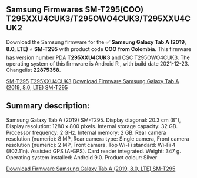 <h2>Samsung Firmwares SM-T295(COO) T295XXU4CUK3/T295OWO4CUK3/T295XXU4CUK2</h2>
Download the Samsung firmware for the ✅ <strong>Samsung Galaxy Tab A (2019, 8.0, LTE) </strong> ⭐ <strong>SM-T295</strong> with product code <strong>COO</strong> <strong> from Colombia</strong>. This firmware has version number PDA <strong>T295XXU4CUK3</strong> and CSC T295OWO4CUK3. The operating system of this firmware is Android R , with build date 2021-12-23. Changelist <strong>22875358</strong>.

[SM-T295](https://samfirm.shop/samsung/model/SM-T295)
[T295XXU4CUK3](https://samfirm.shop/samsung/pda/T295XXU4CUK3)
[Download Firmware Samsung Galaxy Tab A (2019, 8.0, LTE) SM-T295](https://samfirm.shop/samsung/firmware/484396)
<h2>Summary description:</h2>
<p>Samsung Galaxy Tab A (2019) SM-T295. Display diagonal: 20.3 cm (8"), Display resolution: 1280 x 800 pixels. Internal storage capacity: 32 GB. Processor frequency: 2 GHz. Internal memory: 2 GB. Rear camera resolution (numeric): 8 MP, Rear camera type: Single camera, Front camera resolution (numeric): 2 MP, Front camera. Top Wi-Fi standard: Wi-Fi 4 (802.11n). Assisted GPS (A-GPS). Card reader integrated. Weight: 347 g. Operating system installed: Android 9.0. Product colour: Silver</p>


[Download Firmware Samsung Galaxy Tab A (2019, 8.0, LTE) SM-T295](https://samfirm.shop/samsung/firmware/484396)
